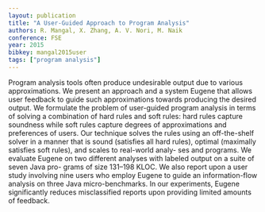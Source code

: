 ```yaml
---
layout: publication
title: "A User-Guided Approach to Program Analysis"
authors: R. Mangal, X. Zhang, A. V. Nori, M. Naik
conference: FSE
year: 2015
bibkey: mangal2015user
tags: ["program analysis"]
---
```

Program analysis tools often produce undesirable output
due to various approximations. We present an approach
and a system Eugene that allows user feedback to guide
such approximations towards producing the desired output.
We formulate the problem of user-guided program analysis in terms of solving a combination of hard rules and soft
rules: hard rules capture soundness while soft rules capture
degrees of approximations and preferences of users. Our
technique solves the rules using an off-the-shelf solver in a
manner that is sound (satisfies all hard rules), optimal (maximally satisfies soft rules), and scales to real-world analy-
ses and programs. We evaluate Eugene on two different
analyses with labeled output on a suite of seven Java pro-
grams of size 131–198 KLOC. We also report upon a user
study involving nine users who employ Eugene to guide an
information-flow analysis on three Java micro-benchmarks.
In our experiments, Eugene significantly reduces misclassified reports upon providing limited amounts of feedback.
